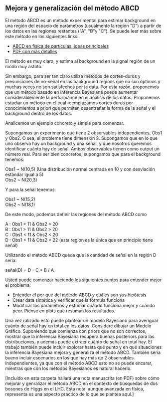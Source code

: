 ## Mejora y generalización del método ABCD


El método ABCD es un método experimental para estimar background en una región del espacio de parámetros (usualmente la región "D") a partir de los datos en las regiones restantes ("A", "B"y "C").  Se puede leer más sobre este método en los siguientes links:

- <a href="https://particle.wiki/wiki/ABCD_method">ABCD en física de partículas, ideas principales</a>
- <a href="https://twiki.cern.ch/twiki/pub/Main/ABCDMethod/ABCDGuide_draft18Oct18.pdf?">PDF con más detalles</a>

El método es muy claro, y estima al background en la signal región de un modo muy astuto. 

Sin embargo, para ser tan claro utiliza métodos de cortes-duros y presunciones de no-señal en las background regions que no son óptimos y muchas veces no son satisfechos por la data.  Por esta razón, proponemos que un método basado en inferencia Bayesiana puede aumentar considerablemente la performance en el análisis de los datos.  Proponemos estudiar un método en el cual reemplazamos cortes duros por conocimientos a priori que permitan desentrañar la forma de la señal y el background dentro de los datos.

Analicemos un ejemplo concreto y simple para comenzar.

Supongamos un experimento que tiene 2 observables independientes, Obs1 y Obs2. O sea, el problema tiene dimensión 2.  Supongamos que en lo que uno observa hay un background y una señal, y que nosotros queremos identificar cuánto hay de señal.    Ambos observables tienen como output un número real. Para ser bien concretos, supongamos que para el background tenemos:

Obs1 ~ N(10,5)   (Una distribución normal centrada en 10 y con desviación estándar igual a 5) <br>
Obs2 ~ N(20,3)

Y para la señal tenemos:

Obs1 ~ N(15,2)<br>
Obs2 ~ N(18,1)

De este modo, podemos definir las regiones del método ABCD como

A : Obs1 < 11 & Obs2 > 20<br>
B : Obs1 > 11 & Obs2 > 20<br>
C : Obs1 < 11 & Obs2 < 20<br>
D : Obs1 > 11 & Obs2 < 22  (esta región es la única que en principio tiene señal)

Utilizando el método ABCD queda que la cantidad de señal en la región D sería:

señal(D) = D - C * B / A

Usted puede comenzar haciendo los siguientes puntos para entender mejor el problema:

- Entender el por qué del método ABCD y cuáles son sus hipótesis
- Crear data sintética y verificar que la fórmula funciona
- Modificar los parámetros y estudiar cuándo funciona mejor y cuándo peor.  Piense en plots que resuman los resultados.

Una vez ralizado esto puede plantear un modelo Bayesiano para averiguar cuánto de señal hay en total en los datos. Considere dibujar un Modelo Gráfico.   Suponiendo que comienza con priors que no son correctos, mostrar que la inferencia Bayesiana recupera buenas posteriors para las distribuciones, y además puede extraer cuánto de señal en total hay.   El trabajo también puede incluir explorar hasta qué punto y en qué situaciones la inferencia Bayesiana mejora y generaliza el método ABCD.  También sería bueno incluir escenarios en los que hay más de 2 observables independientes, ya que con el método ABCD esto no se puede encarar, mientras que con los métodos Bayesianos es natural hacerlo.


[Incluido en esta carpeta hallará una nota manuscrita (en PDF) sobre cómo mejorar y genralizar el método ABCD en el contexto de búsquedas de dos bosones de Higgs en el LHC.  Esta nota, aunque avanzada en física,  representa  es una aspecto práctico de lo que se plantea aquí.]






